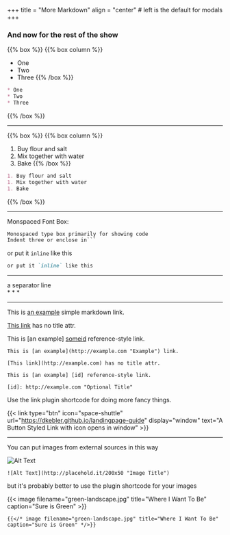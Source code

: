 +++
title = "More Markdown"
align = "center" # left is the default for modals
+++
### And now for the rest of the show

{{% box %}}
{{% box column %}}
* One
* Two
* Three
{{% /box %}}
```markdown
* One
* Two
* Three
```
{{% /box %}}
* * *
{{% box %}}
{{% box column %}}
1. Buy flour and salt
1. Mix together with water
1. Bake
{{% /box %}}
```markdown
1. Buy flour and salt
1. Mix together with water
1. Bake
```
{{% /box %}}
* * *
Monspaced Font Box:

```markdown
Monospaced type box primarily for showing code
Indent three or enclose in```
```

or put it `inline` like this
```markdown
or put it `inline` like this
```

* * *
a separator line    
    * * *
* * *
This is [an example](http://example.com "example") simple markdown link.

[This link](http://example.com) has no title attr.

This is [an example] [someid] reference-style link.

[someid]: http://example.com "Optional Title"

    This is [an example](http://example.com "Example") link.

    [This link](http://example.com) has no title attr.

    This is [an example] [id] reference-style link.

    [id]: http://example.com "Optional Title"

Use the link plugin shortcode for doing more fancy things.  

{{< link type="btn" icon="space-shuttle" url="https://dkebler.github.io/landingpage-guide" display="window" text="A Button Styled Link with icon opens in window" >}}
* * *
You can put images from external sources in this way

![Alt Text](http://placehold.it/200x50 "Image Title")

    ![Alt Text](http://placehold.it/200x50 "Image Title")

but it's probably better to use the plugin shortcode for your images

{{< image filename="green-landscape.jpg" title="Where I Want To Be" caption="Sure is Green" >}}
```
{{</* image filename="green-landscape.jpg" title="Where I Want To Be" caption="Sure is Green" */>}}
```
